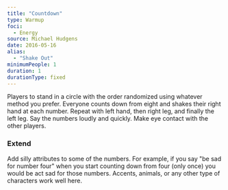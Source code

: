 ```yaml
---
title: "Countdown"
type: Warmup
foci: 
  - Energy
source: Michael Hudgens
date: 2016-05-16
alias:
  - "Shake Out"
minimumPeople: 1
duration: 1
durationType: fixed
---
```

Players to stand in a circle with the order randomized using whatever method you prefer.
Everyone counts down from eight and shakes their right hand at each number. Repeat with left hand, then right leg, and finally the left leg. Say the numbers loudly and quickly. Make eye contact with the other players.

### Extend

Add silly attributes to some of the numbers. For example, if you say "be sad for number four" when you start counting down from four (only once) you would be act sad for those numbers. Accents, animals, or any other type of characters work well here.